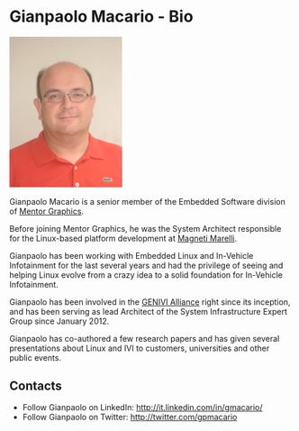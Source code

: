 Gianpaolo Macario - Bio
=======================

<a href="img_2741.jpg"><img src="img_2741.jpg" width="200"></a>

Gianpaolo Macario is a senior member of the Embedded Software division of [Mentor Graphics](http://www.mentor.com/embedded-software).

Before joining Mentor Graphics, he was the System Architect responsible for the Linux-based platform development at [Magneti Marelli](http://www.magnetimarelli.com).

Gianpaolo has been working with Embedded Linux and In-Vehicle Infotainment for the last several years and had the privilege of seeing and helping Linux evolve from a crazy idea to a solid foundation for In-Vehicle Infotainment.

Gianpaolo has been involved in the [GENIVI Alliance](http://www.genivi.org/) right since its inception, and has been serving as lead Architect of the System Infrastructure Expert Group since January 2012.

Gianpaolo has co-authored a few research papers and has given several presentations about Linux and IVI to customers, universities and other public events.

Contacts
--------

* Follow Gianpaolo on LinkedIn: <http://it.linkedin.com/in/gmacario/>
* Follow Gianpaolo on Twitter: <http://twitter.com/gpmacario>
